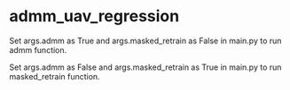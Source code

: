 # admm_uav_regression
Set args.admm as True and args.masked_retrain as False in main.py to run admm function.

Set args.admm as False and args.masked_retrain as True in main.py to run masked_retrain function.
